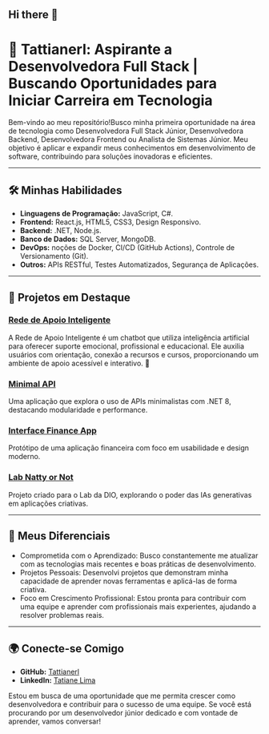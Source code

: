 ## Hi there 👋

<!--
**Tattianerl/Tattianerl** is a ✨ _special_ ✨ repository because its `README.md` (this file) appears on your GitHub profile.

Here are some ideas to get you started:

- 🔭 I’m currently working on ...
- 🌱 I’m currently learning ...
- 👯 I’m looking to collaborate on ...
- 🤔 I’m looking for help with ...
- 💬 Ask me about ...
- 📫 How to reach me: ...
- 😄 Pronouns: ...
- ⚡ Fun fact: ...
-->
# 🌟 **Tattianerl: Aspirante a Desenvolvedora Full Stack | Buscando Oportunidades para Iniciar Carreira em Tecnologia**

Bem-vindo ao meu repositório!Busco minha primeira oportunidade na área de tecnologia como Desenvolvedora Full Stack Júnior, Desenvolvedora Backend, Desenvolvedora Frontend ou Analista de Sistemas Júnior. Meu objetivo é aplicar e expandir meus conhecimentos em desenvolvimento de software, contribuindo para soluções inovadoras e eficientes.



---

## 🛠️ **Minhas Habilidades**
- **Linguagens de Programação:** JavaScript, C#.
- **Frontend:** React.js, HTML5, CSS3, Design Responsivo.
- **Backend:** .NET, Node.js.
- **Banco de Dados:** SQL Server, MongoDB.
- **DevOps:** noções de Docker, CI/CD (GitHub Actions), Controle de Versionamento (Git).
- **Outros:** APIs RESTful, Testes Automatizados, Segurança de Aplicações.

---

## 📌 **Projetos em Destaque**

### [Rede de Apoio Inteligente](https://sites.google.com/view/rededeapoio-inteligente)
A Rede de Apoio Inteligente é um chatbot que utiliza inteligência artificial para oferecer suporte emocional, profissional e educacional. Ele auxilia usuários com orientação, conexão a recursos e cursos, proporcionando um ambiente de apoio acessível e interativo. 🚀

### [Minimal API](https://github.com/Tattianerl/minimal-api)
Uma aplicação que explora o uso de APIs minimalistas com .NET 8, destacando modularidade e performance.

### [Interface Finance App](https://github.com/Tattianerl/interface-finance-app)
Protótipo de uma aplicação financeira com foco em usabilidade e design moderno.

### [Lab Natty or Not](https://github.com/Tattianerl/lab-natty-or-not)
Projeto criado para o Lab da DIO, explorando o poder das IAs generativas em aplicações criativas.

---

## 🎯 **Meus Diferenciais**
- Comprometida com o Aprendizado: Busco constantemente me atualizar com as tecnologias mais recentes e boas práticas de desenvolvimento.
- Projetos Pessoais: Desenvolvi projetos que demonstram minha capacidade de aprender novas ferramentas e aplicá-las de forma criativa.
- Foco em Crescimento Profissional: Estou pronta para contribuir com uma equipe e aprender com profissionais mais experientes, ajudando a resolver problemas reais.

---

## 🌍 **Conecte-se Comigo**
- **GitHub:** [Tattianerl](https://github.com/Tattianerl)
- **LinkedIn:** [Tatiane Lima](https://www.linkedin.com/in/tati-lima85/)
  

Estou em busca de uma oportunidade que me permita crescer como desenvolvedora e contribuir para o sucesso de uma equipe. Se você está procurando por um desenvolvedor júnior dedicado e com vontade de aprender, vamos conversar!

